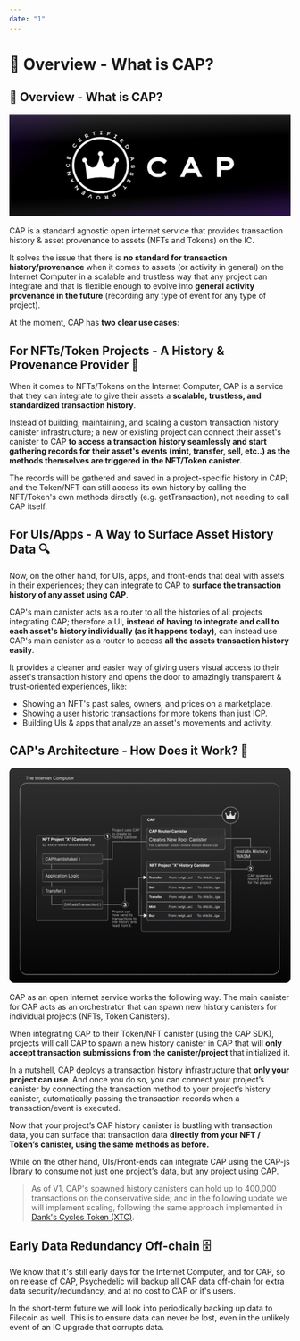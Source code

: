 ```yaml
---
date: "1"
---
```

# 👑 Overview - What is CAP?

## 👑 Overview - What is CAP?

![](imgs/mainn.png)

CAP is a standard agnostic open internet service that provides transaction history & asset provenance to assets (NFTs and Tokens) on the IC.

It solves the issue that there is **no standard for transaction history/provenance** when it comes to assets (or activity in general) on the Internet Computer in a scalable and trustless way that any project can integrate and that is flexible enough to evolve into **general activity provenance in the future** (recording any type of event for any type of project).

At the moment, CAP has **two clear use cases**:

## For NFTs/Token Projects - A History & Provenance Provider 📜

When it comes to NFTs/Tokens on the Internet Computer, CAP is a service that they can integrate to give their assets a **scalable, trustless, and standardized transaction history**.

Instead of building, maintaining, and scaling a custom transaction history canister infrastructure; a new or existing project can connect their asset's canister to CAP **to access a transaction history seamlessly and start gathering records for their asset's events (mint, transfer, sell, etc..) as the methods themselves are triggered in the NFT/Token canister.**

The records will be gathered and saved in a project-specific history in CAP; and the Token/NFT can still access its own history by calling the NFT/Token's own methods directly (e.g. getTransaction), not needing to call CAP itself. 

## For UIs/Apps - A Way to Surface Asset History Data 🔍

Now, on the other hand, for UIs, apps, and front-ends that deal with assets in their experiences; they can integrate to CAP to **surface the transaction history of any asset using CAP**.

CAP's main canister acts as a router to all the histories of all projects integrating CAP; therefore a UI, **instead of having to integrate and call to each asset's history individually (as it happens today)**, can instead use CAP's main canister as a router to access **all the assets transaction history easily**.

It provides a cleaner and easier way of giving users visual access to their asset's transaction history and opens the door to amazingly transparent & trust-oriented experiences, like:

- Showing an NFT's past sales, owners, and prices on a marketplace.
- Showing a user historic transactions for more tokens than just ICP.
- Building UIs & apps that analyze an asset's movements and activity.

## CAP's Architecture - How Does it Work? 🧠

![](imgs/gr.png)

CAP as an open internet service works the following way. The main canister for CAP acts as an orchestrator that can spawn new history canisters for individual projects (NFTs, Token Canisters).

When integrating CAP to their Token/NFT canister (using the CAP SDK), projects will call CAP to spawn a new history canister in CAP that will **only accept transaction submissions from the canister/project** that initialized it.

In a nutshell, CAP deploys a transaction history infrastructure that **only your project can use**. And once you do so, you can connect your project’s canister by connecting the transaction method to your project’s history canister, automatically passing the transaction records when a transaction/event is executed.

Now that your project’s CAP history canister is bustling with transaction data, you can surface that transaction data **directly from your NFT / Token’s canister, using the same methods as before.** 

While on the other hand, UIs/Front-ends can integrate CAP using the CAP-js library to consume not just one project's data, but any project using CAP.

> As of V1, CAP's spawned history canisters can hold up to 400,000 transactions on the conservative side; and in the following update we will implement scaling, following the same approach implemented in [Dank's Cycles Token (XTC)](https://medium.com/dank-ois/cycles-token-xtc-update-history-scaling-239778df2ad2).


## Early Data Redundancy Off-chain 🗄️
We know that it's still early days for the Internet Computer, and for CAP, so on release of CAP, Psychedelic will backup all CAP data off-chain for extra data security/redundancy, and at no cost to CAP or it's users.

In the short-term future we will look into periodically backing up data to Filecoin as well. This is to ensure data can never be lost, even in the unlikely event of an IC upgrade that corrupts data.